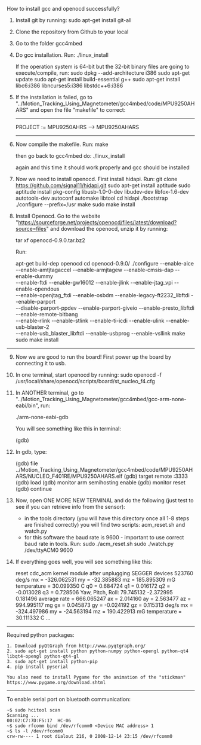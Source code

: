 How to install gcc and openocd successfully?

1. Install git by running:
	sudo apt-get install git-all

2. Clone the repository from Github to your local

3. Go to the folder gcc4mbed

4. Do gcc installation. Run:
	./linux_install

	If the operation system is 64-bit but the 32-bit binary files are going to execute/compile, run:
	sudo dpkg --add-architecture i386
	sudo apt-get update
	sudo apt-get install build-essential g++
	sudo apt-get install libc6:i386 libncurses5:i386 libstdc++6:i386

5. If the installation is failed, go to "../Motion_Tracking_Using_Magnetometer/gcc4mbed/code/MPU9250AHARS" and open the file "makefile" to correct:
	*******************************

	PROJECT         := MPU9250AHRS -->  MPU9250AHARS
	*******************************

6. Now compile the makefile. Run:
 	make

	then go back to gcc4mbed do: 
	./linux_install
	
	again and this time it should work properly and gcc should be installed

7. Now we need to install openocd. First install hidapi. Run: 
	git clone https://github.com/signal11/hidapi.git
	sudo apt-get install aptitude
	sudo aptitude install pkg-config libusb-1.0-0-dev libudev-dev libfox-1.6-dev autotools-dev autoconf automake libtool
	cd hidapi
    	./bootstrap
    	./configure --prefix=/usr
	make
    	sudo make install

8. Install Openocd. Go to the website "https://sourceforge.net/projects/openocd/files/latest/download?source=files" and download the openocd, unzip it by running:

	tar xf openocd-0.9.0.tar.bz2
 
	Run:
	
	apt-get build-dep openocd
	cd openocd-0.9.0/ 
	./configure --enable-aice --enable-amtjtagaccel --enable-armjtagew --enable-cmsis-dap --enable-dummy \
        --enable-ftdi --enable-gw16012 --enable-jlink --enable-jtag_vpi --enable-opendous \
        --enable-openjtag_ftdi --enable-osbdm --enable-legacy-ft2232_libftdi --enable-parport \
        --disable-parport-ppdev --enable-parport-giveio --enable-presto_libftdi --enable-remote-bitbang \
        --enable-rlink --enable-stlink --enable-ti-icdi --enable-ulink --enable-usb-blaster-2 \
        --enable-usb_blaster_libftdi --enable-usbprog --enable-vsllink
    	make
    	sudo make install


----------------------------------------------------------------------------------------------------------------------------------------
9. Now we are good to run the board! First power up the board by connecting it to usb.

10. In one terminal, start openocd by running:
	sudo openocd -f /usr/local/share/openocd/scripts/board/st_nucleo_f4.cfg

11. In ANOTHER terminal, go to "../Motion_Tracking_Using_Magnetometer/gcc4mbed/gcc-arm-none-eabi/bin", run:

	./arm-none-eabi-gdb
	
	You will see something like this in terminal:
	
	(gdb)

12. In gdb, type:

	(gdb) file ../Motion_Tracking_Using_Magnetometer/gcc4mbed/code/MPU9250AHARS/NUCLEO_F401RE/MPU9250AHARS.elf
    (gdb) target remote :3333
    (gdb) load
    (gdb) monitor arm semihosting enable
    (gdb) monitor reset
	(gdb) continue

13. Now, open ONE MORE NEW TERMINAL and do the following (just test to see if you can retrieve info from the sensor): 
	- in the tools directory (you will have this directory once all 1-8 steps are finished correctly) you will find two scripts: 		acm_reset.sh and watch.py
   	- for this software the baud rate is 9600 - important to use correct baud rate
   	in tools.
	Run:
   	sudo ./acm_reset.sh
   	sudo ./watch.py /dev/ttyACM0 9600

14. If everything goes well, you will see something like this:

	reset cdc_acm kernel module after unplugging SEGGER devices
	523760  deg/s
	mx = -326.062531 my = -32.385883 mz = 185.895309  mG
	temperature = 30.099350  C
	q0 = 0.684724
	q1 = 0.016172
	q2 = -0.013028
	q3 = 0.728506
	Yaw, Pitch, Roll: 79.745132 -2.372995 0.181496
	average rate = 666.065247
	ax = 2.014160 ay = 2.563477 az = 994.995117  mg
	gx = 0.045873 gy = -0.024192 gz = 0.115313  deg/s
	mx = -324.497986 my = -24.563194 mz = 190.422913  mG
	temperature = 30.111332  C
	...
---------------------------------------------------------------------------------------------------------------------------------------

Required python packages:

	1. Download pyQtGraph from http://www.pyqtgraph.org/
	2. sudo apt-get install python python-numpy python-opengl python-qt4 libqt4-opengl python-qt4-gl
	3. sudo apt-get install python-pip
	4. pip install pyserial
	
	You also need to install Pygame for the animation of the "stickman"
	https://www.pygame.org/download.shtml	
---------------------------------------------------------------------------------------------------------------------------------------

To enable serial port on bluetooth communication:

	~$ sudo hcitool scan
	Scanning ...
	00:02:C7:7D:F5:17  HC-06
	~$ sudo rfcomm bind /dev/rfcomm0 <Device MAC address> 1
	~$ ls -l /dev/rfcomm0
	crw-rw---- 1 root dialout 216, 0 2008-12-14 23:15 /dev/rfcomm0